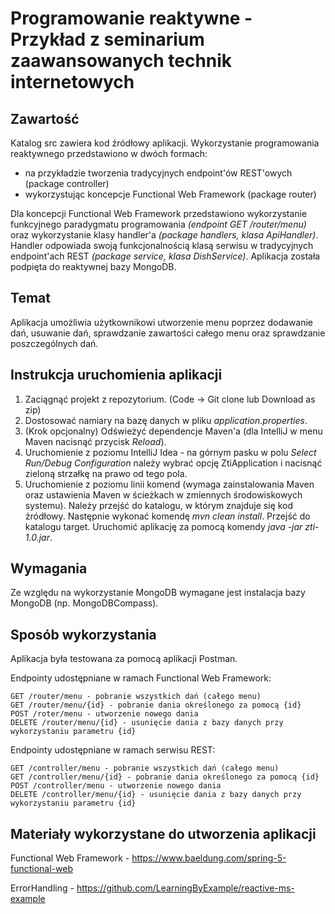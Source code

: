 # Programowanie reaktywne - Przykład z seminarium zaawansowanych technik internetowych

## Zawartość

Katalog src zawiera kod źródłowy aplikacji. Wykorzystanie programowania reaktywnego przedstawiono w dwóch formach:
- na przykładzie tworzenia tradycyjnych endpoint'ów REST'owych (package controller)
- wykorzystując koncepcje Functional Web Framework (package router) 

Dla koncepcji Functional Web Framework przedstawiono wykorzystanie funkcyjnego paradygmatu programowania *(endpoint GET /router/menu)* oraz wykorzystanie
klasy handler'a *(package handlers, klasa ApiHandler)*. Handler odpowiada swoją funkcjonalnością klasą serwisu w tradycyjnych endpoint'ach REST *(package service, klasa DishService)*.
Aplikacja została podpięta do reaktywnej bazy MongoDB. 

## Temat

Aplikacja umożliwia użytkownikowi utworzenie menu poprzez dodawanie dań, usuwanie dań, sprawdzanie zawartości całego menu oraz sprawdzanie poszczególnych dań.

## Instrukcja uruchomienia aplikacji

1. Zaciągnąć projekt z repozytorium. (Code -> Git clone lub Download as zip)
2. Dostosować namiary na bazę danych w pliku *application.properties*.
3. (Krok opcjonalny) Odświeżyć dependencje Maven'a (dla IntelliJ w menu Maven nacisnąć przycisk *Reload*).
4. Uruchomienie z poziomu IntelliJ Idea - na górnym pasku w polu *Select Run/Debug Configuration* należy wybrać opcję ZtiApplication i nacisnąć zieloną strzałkę na prawo od tego pola.
5. Uruchomienie z poziomu linii komend (wymaga zainstalowania Maven oraz ustawienia Maven w ścieżkach w zmiennych środowiskowych systemu). Należy przejść do katalogu, w którym znajduje się kod źródłowy. Następnie wykonać komendę *mvn clean install*. Przejść do katalogu target. Uruchomić aplikację za pomocą komendy *java -jar zti-1.0.jar*.

## Wymagania
Ze względu na wykorzystanie MongoDB wymagane jest instalacja bazy MongoDB (np. MongoDBCompass). 

## Sposób wykorzystania

Aplikacja była testowana za pomocą aplikacji Postman.

Endpointy udostępniane w ramach Functional Web Framework:
```
GET /router/menu - pobranie wszystkich dań (całego menu)
GET /router/menu/{id} - pobranie dania określonego za pomocą {id}
POST /roter/menu - utworzenie nowego dania
DELETE /router/menu/{id} - usunięcie dania z bazy danych przy wykorzystaniu parametru {id}
```

Endpointy udostępniane w ramach serwisu REST:
```
GET /controller/menu - pobranie wszystkich dań (całego menu)
GET /controller/menu/{id} - pobranie dania określonego za pomocą {id}
POST /controller/menu - utworzenie nowego dania
DELETE /controller/menu/{id} - usunięcie dania z bazy danych przy wykorzystaniu parametru {id}
```

## Materiały wykorzystane do utworzenia aplikacji
Functional Web Framework - https://www.baeldung.com/spring-5-functional-web

ErrorHandling - https://github.com/LearningByExample/reactive-ms-example
